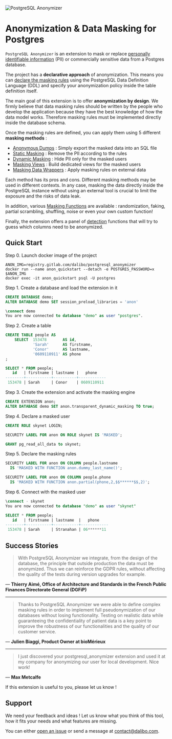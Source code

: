 ![PostgreSQL Anonymizer](https://gitlab.com/dalibo/postgresql_anonymizer/raw/master/images/png_RVB/PostgreSQL-Anonymizer_H_couleur.png)


Anonymization & Data Masking for Postgres
===============================================================================

`PostgreSQL Anonymizer` is an extension to mask or replace
[personally identifiable information] (PII) or commercially sensitive data from
a Postgres database.

The project has a **declarative approach** of anonymization. This means you can
[declare the masking rules] using the PostgreSQL Data Definition Language (DDL)
and specify your anonymization policy inside the table definition itself.

The main goal of this extension is to offer **anonymization by design**. We
firmly believe that data masking rules should be written by the people who develop
the application because they have the best knowledge of how the data model works.
Therefore masking rules must be implemented directly inside the database schema.

Once the masking rules are defined, you can apply them using 5 different
**masking methods** :

* [Anonymous Dumps] : Simply export the masked data into an SQL file
* [Static Masking] : Remove the PII according to the rules
* [Dynamic Masking] : Hide PII only for the masked users
* [Masking Views] : Build dedicated views for the masked users
* [Masking Data Wrappers] : Apply masking rules on external data

Each method has its pros and cons. Different masking methods may be used in
different contexts. In any case, masking the data directly inside the PostgreSQL
instance without using an external tool is crucial to limit the exposure and
the risks of data leak.

In addition, various [Masking Functions] are available : randomization, faking,
partial scrambling, shuffling, noise or even your own custom function!

Finally, the extension offers a panel of [detection] functions that will try to
guess which columns need to be anonymized.

[personally identifiable information]: https://en.wikipedia.org/wiki/Personally_identifiable_information
[declare the masking rules]: https://postgresql-anonymizer.readthedocs.io/en/stable/declare_masking_rules/

[Anonymous Dumps]: https://postgresql-anonymizer.readthedocs.io/en/stable/anonymous_dumps/
[Static Masking]: https://postgresql-anonymizer.readthedocs.io/en/stable/static_masking/
[Dynamic Masking]: https://postgresql-anonymizer.readthedocs.io/en/stable/dynamic_masking/
[Masking Functions]: https://postgresql-anonymizer.readthedocs.io/en/stable/masking_functions/
[Masking Views]: https://postgresql-anonymizer.readthedocs.io/en/stable/masking_views/
[Masking Data Wrappers]: https://postgresql-anonymizer.readthedocs.io/en/stable/masking_data_wrappers/
[generalization]: https://postgresql-anonymizer.readthedocs.io/en/stable/masking_views/#generalization
[detection]: https://postgresql-anonymizer.readthedocs.io/en/stable/detection/



Quick Start
------------------------------------------------------------------------------

Step 0. Launch docker image of the project

``` console
ANON_IMG=registry.gitlab.com/dalibo/postgresql_anonymizer
docker run --name anon_quickstart --detach -e POSTGRES_PASSWORD=x $ANON_IMG
docker exec -it anon_quickstart psql -U postgres
```

Step 1. Create a database and load the extension in it

``` sql
CREATE DATABASE demo;
ALTER DATABASE demo SET session_preload_libraries = 'anon'

\connect demo
You are now connected to database "demo" as user "postgres".
```

Step 2. Create a table

```sql
CREATE TABLE people AS
    SELECT  153478       AS id,
            'Sarah'      AS firstname,
            'Conor'      AS lastname,
            '0609110911' AS phone
;
```

```sql
SELECT * FROM people;
   id   | firstname | lastname |   phone
--------+-----------+----------+------------
 153478 | Sarah     | Conor    | 0609110911
```

Step 3. Create the extension and activate the masking engine

```sql
CREATE EXTENSION anon;
ALTER DATABASE demo SET anon.transparent_dynamic_masking TO true;
```

Step 4. Declare a masked user

```sql
CREATE ROLE skynet LOGIN;

SECURITY LABEL FOR anon ON ROLE skynet IS 'MASKED';

GRANT pg_read_all_data to skynet;
```

Step 5. Declare the masking rules

```sql
SECURITY LABEL FOR anon ON COLUMN people.lastname
  IS 'MASKED WITH FUNCTION anon.dummy_last_name()';

SECURITY LABEL FOR anon ON COLUMN people.phone
  IS 'MASKED WITH FUNCTION anon.partial(phone,2,$$******$$,2)';
```

Step 6. Connect with the masked user

```sql
\connect - skynet
You are now connected to database "demo" as user "skynet"

SELECT * FROM people;
   id   | firstname | lastname  |   phone
--------+-----------+-----------+------------
 153478 | Sarah     | Stranahan | 06******11
```


Success Stories
------------------------------------------------------------------------------

> With PostgreSQL Anonymizer we integrate, from the design of the database,
> the principle that outside production the data must be anonymized. Thus we
> can reinforce the GDPR rules, without affecting the quality of the tests
> during version upgrades for example.

— **Thierry Aimé, Office of Architecture and Standards in the French
Public Finances Directorate General (DGFiP)**

---

> Thanks to PostgreSQL Anonymizer we were able to define complex masking rules
> in order to implement full pseudonymization of our databases without losing
> functionality. Testing on realistic data while guaranteeing the
> confidentiality of patient data is a key point to improve the robustness of
> our functionalities and the quality of our customer service.

— **Julien Biaggi, Product Owner at bioMérieux**

---

> I just discovered your postgresql_anonymizer extension and used it at
> my company for anonymizing our user for local development. Nice work!

— **Max Metcalfe**

If this extension is useful to you, please let us know !

Support
------------------------------------------------------------------------------

We need your feedback and ideas ! Let us know what you think of this tool, how
it fits your needs and what features are missing.

You can either [open an issue] or send a message at <contact@dalibo.com>.

[open an issue]: https://gitlab.com/dalibo/postgresql_anonymizer/issues

